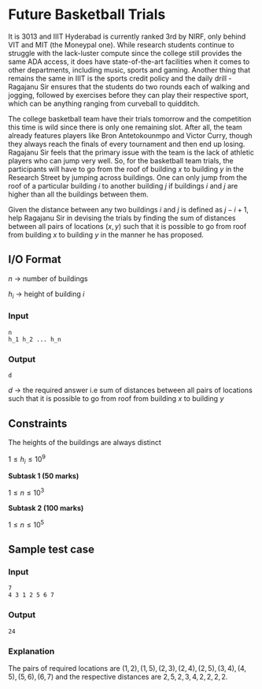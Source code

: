 # Future Basketball Trials

It is 3013 and IIIT Hyderabad is currently ranked 3rd by NIRF, only behind VIT and MIT (the Moneypal one). While research students continue to struggle with the lack-luster compute since the college still provides the same ADA access, it does have state-of-the-art facilities when it comes to other departments, including music, sports and gaming. Another thing that remains the same in IIIT is the sports credit policy and the daily drill - Ragajanu Sir ensures that the students do two rounds each of walking and jogging, followed by exercises before they can play their respective sport, which can be anything ranging from curveball to quidditch.

The college basketball team have their trials tomorrow and the competition this time is wild since there is only one remaining slot. After all, the team already features players like Bron Antetokounmpo and Victor Curry, though they always reach the finals of every tournament and then end up losing. Ragajanu Sir feels that the primary issue with the team is the lack of athletic players who can jump very well. So, for the basketball team trials, the participants will have to go from the roof of building $x$ to building $y$ in the Research Street by jumping across buildings. One can only jump from the roof of a particular building $i$ to another building $j$ if buildings $i$ and $j$ are higher than all the buildings between them.

Given the distance between any two buildings $i$ and $j$ is defined as $j-i+1$, help Ragajanu Sir in devising the trials by finding the sum of distances between all pairs of locations $(x,y)$ such that it is possible to go from roof from building $x$ to building $y$ in the manner he has proposed.

## I/O Format

$n$ → number of buildings

$h_i$ → height of building $i$

### Input

```
n
h_1 h_2 ... h_n
```

### Output

```
d
```

$d$ → the required answer i.e sum of distances between all pairs of locations such that it is possible to go from roof from building $x$ to building $y$

## Constraints

The heights of the buildings are always distinct

$1 \leq h_i \leq 10^9$

**Subtask 1 (50 marks)**

$1 \leq n \leq 10^3$

**Subtask 2 (100 marks)**

$1 \leq n \leq 10^5$

## Sample test case

### Input

```
7
4 3 1 2 5 6 7
```

### Output

```
24
```

### Explanation

The pairs of required locations are $(1, 2),(1, 5),(2, 3),(2, 4),(2, 5),(3, 4),(4, 5),(5, 6),(6, 7)$ and the respective distances are $2, 5, 2, 3, 4, 2, 2, 2, 2$.